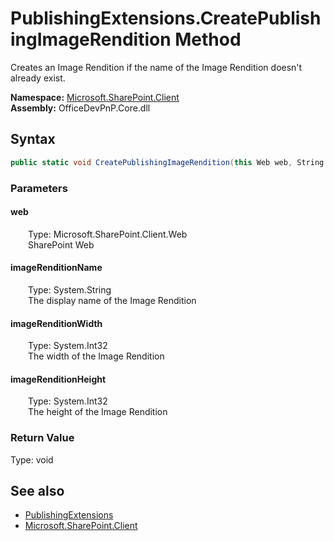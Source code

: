 # PublishingExtensions.CreatePublishingImageRendition Method  
 Creates an Image Rendition if the name of the Image Rendition doesn't already exist.   

**Namespace:** [Microsoft.SharePoint.Client](Microsoft.SharePoint.Client.md)  
**Assembly:** OfficeDevPnP.Core.dll  
## Syntax
```C#
public static void CreatePublishingImageRendition(this Web web, String imageRenditionName, Int32 imageRenditionWidth, Int32 imageRenditionHeight)
```
### Parameters
#### web  
&emsp;&emsp;Type: Microsoft.SharePoint.Client.Web  
&emsp;&emsp;SharePoint Web  

  

#### imageRenditionName  
&emsp;&emsp;Type: System.String  
&emsp;&emsp;The display name of the Image Rendition  

  

#### imageRenditionWidth  
&emsp;&emsp;Type: System.Int32  
&emsp;&emsp;The width of the Image Rendition  

  

#### imageRenditionHeight  
&emsp;&emsp;Type: System.Int32  
&emsp;&emsp;The height of the Image Rendition  

  

### Return Value
Type: void  

## See also
- [PublishingExtensions](Microsoft.SharePoint.Client.PublishingExtensions.md) 
- [Microsoft.SharePoint.Client](Microsoft.SharePoint.Client.md) 
